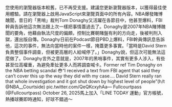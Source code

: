 您使用的瀏覽器版本較舊，已不再受支援。建議您更新瀏覽器版本，以獲得最佳使用體驗。請在瀏覽器上啟用JavaScript來瀏覽頁面中的所有內容。NBA爆發賭博醜聞，昔日的「黑哨」裁判Tom Donaghy又活躍在各節目中，他甚至爆料，FBI幹員告訴他這次無法跟上次一樣把事情蓋過去了。Donaghy是2007年NBA賭博醜聞的要角，他藉由執法尺度的偏頗，控制比賽朝賭盤有利的方向走，後被判刑入獄，還出版自傳。Donaghy日前在Podcast節目PBD上爆料，FBI幹員傳訊息告訴他，這次的事件，無法向當時他的案件一樣，掩蓋更多事實。「當時是David Stern負責整個事件調查，但被更高層的人給喊停了。」Donaghy說，但這次可能無法這麼做了。Donaghy言外之意就是，2007年的黑哨事件，其實有更多人涉入，有些甚至位高權重，為避免牽扯更多人而將調查喊卡。Former ref Tim Donaghy on the NBA betting scandal 😳“I received a text from FBI agent that said they can’t cover this up the way they did with my case…. David Stern really ran that whole investigation and it got shut down by highest level of people”(h/t @NBA__Courtside) pic.twitter.com/QeQKcxyhAa— Fullcourtpass (@Fullcourtpass) October 26, 2025馬上加入「LINE TODAY 運動」官方帳號，熱播球賽即時通知，好球不錯過～
